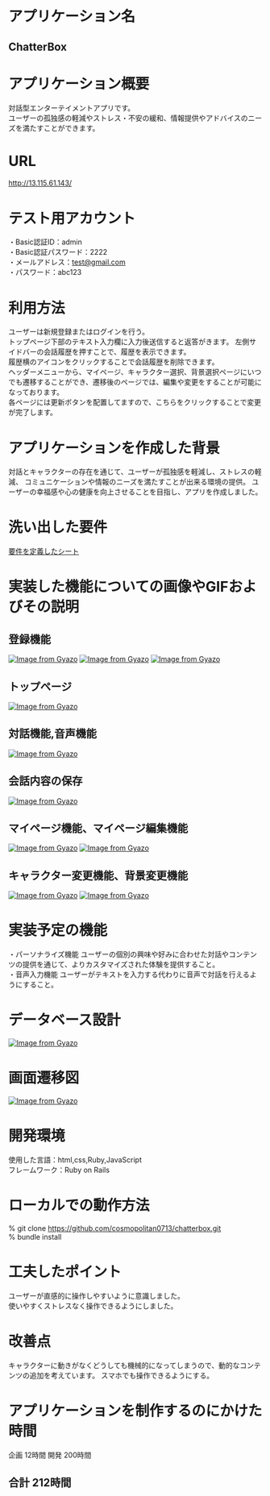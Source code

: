 # アプリケーション名
## ChatterBox
# アプリケーション概要
対話型エンターテイメントアプリです。  
ユーザーの孤独感の軽減やストレス・不安の緩和、情報提供やアドバイスのニーズを満たすことができます。

# URL
http://13.115.61.143/
# テスト用アカウント
・Basic認証ID：admin  
・Basic認証パスワード：2222  
・メールアドレス：test@gmail.com  
・パスワード：abc123
# 利用方法
ユーザーは新規登録またはログインを行う。  
トップページ下部のテキスト入力欄に入力後送信すると返答がきます。
左側サイドバーの会話履歴を押すことで、履歴を表示できます。  
履歴横のアイコンをクリックすることで会話履歴を削除できます。  
ヘッダーメニューから、マイページ、キャラクター選択、背景選択ページにいつでも遷移することができ、遷移後のページでは、編集や変更をすることが可能になっております。  
各ページには更新ボタンを配置してますので、こちらをクリックすることで変更が完了します。


# アプリケーションを作成した背景
対話とキャラクターの存在を通じて、ユーザーが孤独感を軽減し、ストレスの軽減、
コミュニケーションや情報のニーズを満たすことが出来る環境の提供。
ユーザーの幸福感や心の健康を向上させることを目指し、アプリを作成しました。

# 洗い出した要件
[要件を定義したシート](https://docs.google.com/spreadsheets/d/1g7zEuSl7YuhfsXj078KciEZj-tt8Ld7-uYHaIayl8Z4/edit?usp=sharing)
# 実装した機能についての画像やGIFおよびその説明
## 登録機能
[![Image from Gyazo](https://i.gyazo.com/c4e9e967bdbb36a0f85634dc176e2ca7.png)](https://gyazo.com/c4e9e967bdbb36a0f85634dc176e2ca7)
[![Image from Gyazo](https://i.gyazo.com/8f0bb77ed923172e3c8d0f0418688143.png)](https://gyazo.com/8f0bb77ed923172e3c8d0f0418688143)
[![Image from Gyazo](https://i.gyazo.com/cc71918bb10b6320495189d1ef44f365.png)](https://gyazo.com/cc71918bb10b6320495189d1ef44f365)
## トップページ  
[![Image from Gyazo](https://i.gyazo.com/eb7b37e7c0da9c0f54eedd9bda36c781.jpg)](https://gyazo.com/eb7b37e7c0da9c0f54eedd9bda36c781)  

## 対話機能,音声機能
[![Image from Gyazo](https://i.gyazo.com/38ece61cf6944fdc932783e729815458.jpg)](https://gyazo.com/38ece61cf6944fdc932783e729815458)

## 会話内容の保存
[![Image from Gyazo](https://i.gyazo.com/82ef3c6a3e8b0e2064b4c607efd6c3d8.png)](https://gyazo.com/82ef3c6a3e8b0e2064b4c607efd6c3d8)

## マイページ機能、マイページ編集機能
[![Image from Gyazo](https://i.gyazo.com/7871bb133bc83a30eef98b30b1ca31cf.png)](https://gyazo.com/7871bb133bc83a30eef98b30b1ca31cf)
[![Image from Gyazo](https://i.gyazo.com/82843c34554c88adbb244016c64eee9d.png)](https://gyazo.com/82843c34554c88adbb244016c64eee9d)
## キャラクター変更機能、背景変更機能
[![Image from Gyazo](https://i.gyazo.com/3d08df56d1e874b4fbd6dd93fc905789.png)](https://gyazo.com/3d08df56d1e874b4fbd6dd93fc905789)
[![Image from Gyazo](https://i.gyazo.com/4fc7493a7d8e313df3f9ff4ff719f08c.png)](https://gyazo.com/4fc7493a7d8e313df3f9ff4ff719f08c)
# 実装予定の機能
・パーソナライズ機能
ユーザーの個別の興味や好みに合わせた対話やコンテンツの提供を通じて、よりカスタマイズされた体験を提供すること。  
・音声入力機能
ユーザーがテキストを入力する代わりに音声で対話を行えるようにすること。
# データベース設計
[![Image from Gyazo](https://i.gyazo.com/f6299abddbe1b02c71823611e8190ce5.png)](https://gyazo.com/f6299abddbe1b02c71823611e8190ce5)
# 画面遷移図
[![Image from Gyazo](https://i.gyazo.com/fa7ddbf56cab6f0abb88bdfdc9a831ab.png)](https://gyazo.com/fa7ddbf56cab6f0abb88bdfdc9a831ab)
# 開発環境
使用した言語：html,css,Ruby,JavaScript  
フレームワーク：Ruby on Rails

# ローカルでの動作方法
% git clone https://github.com/cosmopolitan0713/chatterbox.git  
% bundle install

# 工夫したポイント
ユーザーが直感的に操作しやすいように意識しました。  
使いやすくストレスなく操作できるようにしました。
# 改善点
キャラクターに動きがなくどうしても機械的になってしまうので、動的なコンテンツの追加を考えています。
スマホでも操作できるようにする。

# アプリケーションを制作するのにかけた時間
企画  12時間
開発  200時間
## 合計 212時間
